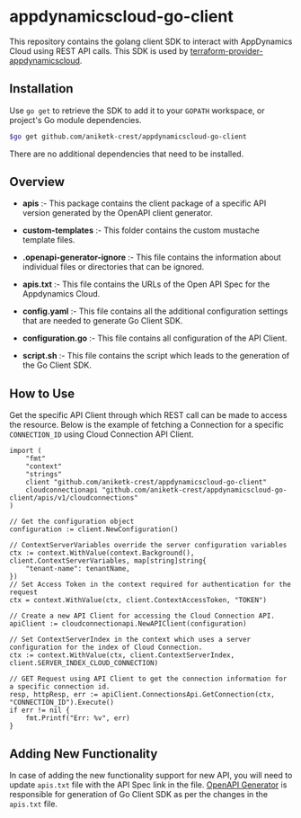 # appdynamicscloud-go-client

 This repository contains the golang client SDK to interact with AppDynamics Cloud using REST API calls. This SDK is used by [terraform-provider-appdynamicscloud](https://github.com/AniketK-Crest/terraform-provider-appdynamicscloud).

## Installation

Use `go get` to retrieve the SDK to add it to your `GOPATH` workspace, or project's Go module dependencies.


```sh
$go get github.com/aniketk-crest/appdynamicscloud-go-client
```

There are no additional dependencies that need to be installed.

## Overview
  
* <strong>apis</strong> :- This package contains the client package of a specific API version generated by the OpenAPI client generator.

* <strong>custom-templates</strong> :- This folder contains the custom mustache template files.

* <strong>.openapi-generator-ignore</strong> :- This file contains the information about individual files or directories that can be ignored.

* <strong>apis.txt</strong> :- This file contains the URLs of the Open API Spec for the Appdynamics Cloud.

* <strong>config.yaml</strong> :- This file contains all the additional configuration settings that are needed to generate Go Client SDK.

* <strong>configuration.go</strong> :- This file contains all configuration of the API Client.

* <strong>script.sh</strong> :- This file contains the script which leads to the generation of the Go Client SDK.

## How to Use

Get the specific API Client through which REST call can be made to access the resource. Below is the example of fetching a Connection for a specific `CONNECTION_ID` using Cloud Connection API Client.

```golang
import (
    "fmt"
    "context"
    "strings"
    client "github.com/aniketk-crest/appdynamicscloud-go-client"
    cloudconnectionapi "github.com/aniketk-crest/appdynamicscloud-go-client/apis/v1/cloudconnections"
)

// Get the configuration object
configuration := client.NewConfiguration()

// ContextServerVariables override the server configuration variables
ctx := context.WithValue(context.Background(), client.ContextServerVariables, map[string]string{
    "tenant-name": tenantName,
})
// Set Access Token in the context required for authentication for the request
ctx = context.WithValue(ctx, client.ContextAccessToken, "TOKEN")

// Create a new API Client for accessing the Cloud Connection API.
apiClient := cloudconnectionapi.NewAPIClient(configuration)

// Set ContextServerIndex in the context which uses a server configuration for the index of Cloud Connection.
ctx := context.WithValue(ctx, client.ContextServerIndex, client.SERVER_INDEX_CLOUD_CONNECTION)

// GET Request using API Client to get the connection information for a specific connection id.
resp, httpResp, err := apiClient.ConnectionsApi.GetConnection(ctx, "CONNECTION_ID").Execute()
if err != nil {
    fmt.Printf("Err: %v", err)
}

```

## Adding New Functionality

In case of adding the new functionality support for new API, you will need to update `apis.txt` file with the API Spec link in the file. [OpenAPI Generator](https://openapi-generator.tech/) is responsible for generation of Go Client SDK as per the changes in the `apis.txt` file. 
